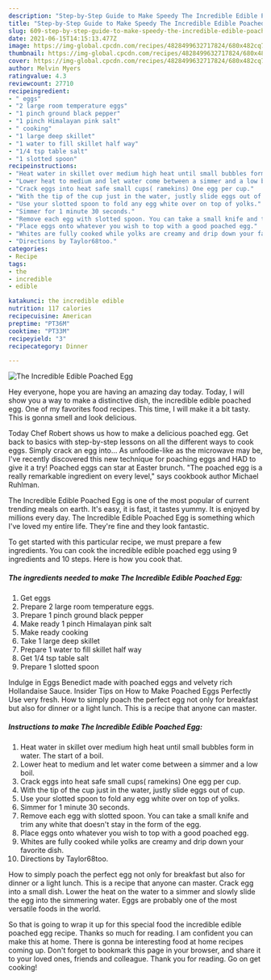 ```yaml
---
description: "Step-by-Step Guide to Make Speedy The Incredible Edible Poached Egg"
title: "Step-by-Step Guide to Make Speedy The Incredible Edible Poached Egg"
slug: 609-step-by-step-guide-to-make-speedy-the-incredible-edible-poached-egg
date: 2021-06-15T14:15:13.477Z
image: https://img-global.cpcdn.com/recipes/4828499632717824/680x482cq70/the-incredible-edible-poached-egg-recipe-main-photo.jpg
thumbnail: https://img-global.cpcdn.com/recipes/4828499632717824/680x482cq70/the-incredible-edible-poached-egg-recipe-main-photo.jpg
cover: https://img-global.cpcdn.com/recipes/4828499632717824/680x482cq70/the-incredible-edible-poached-egg-recipe-main-photo.jpg
author: Melvin Myers
ratingvalue: 4.3
reviewcount: 27710
recipeingredient:
- " eggs"
- "2 large room temperature eggs"
- "1 pinch ground black pepper"
- "1 pinch Himalayan pink salt"
- " cooking"
- "1 large deep skillet"
- "1 water to fill skillet half way"
- "1/4 tsp table salt"
- "1 slotted spoon"
recipeinstructions:
- "Heat water in skillet over medium high heat until small bubbles form in water. The start of a boil."
- "Lower heat to medium and let water come between a simmer and a low boil."
- "Crack eggs into heat safe small cups( ramekins) One egg per cup."
- "With the tip of the cup just in the water, justly slide eggs out of cup."
- "Use your slotted spoon to fold any egg white over on top of yolks."
- "Simmer for 1 minute 30 seconds."
- "Remove each egg with slotted spoon. You can take a small knife and trim any white that doesn&#39;t stay in the form of the egg."
- "Place eggs onto whatever you wish to top with a good poached egg."
- "Whites are fully cooked while yolks are creamy and drip down your favorite dish."
- "Directions by Taylor68too."
categories:
- Recipe
tags:
- the
- incredible
- edible

katakunci: the incredible edible 
nutrition: 117 calories
recipecuisine: American
preptime: "PT36M"
cooktime: "PT33M"
recipeyield: "3"
recipecategory: Dinner

---
```



![The Incredible Edible Poached Egg](https://img-global.cpcdn.com/recipes/4828499632717824/680x482cq70/the-incredible-edible-poached-egg-recipe-main-photo.jpg)

Hey everyone, hope you are having an amazing day today. Today, I will show you a way to make a distinctive dish, the incredible edible poached egg. One of my favorites food recipes. This time, I will make it a bit tasty. This is gonna smell and look delicious.

Today Chef Robert shows us how to make a delicious poached egg. Get back to basics with step-by-step lessons on all the different ways to cook eggs. Simply crack an egg into… As unfoodie-like as the microwave may be, I&#39;ve recently discovered this new technique for poaching eggs and HAD to give it a try! Poached eggs can star at Easter brunch. &#34;The poached egg is a really remarkable ingredient on every level,&#34; says cookbook author Michael Ruhlman.

The Incredible Edible Poached Egg is one of the most popular of current trending meals on earth. It's easy, it is fast, it tastes yummy. It is enjoyed by millions every day. The Incredible Edible Poached Egg is something which I've loved my entire life. They're fine and they look fantastic.


To get started with this particular recipe, we must prepare a few ingredients. You can cook the incredible edible poached egg using 9 ingredients and 10 steps. Here is how you cook that.

<!--inarticleads1-->

##### The ingredients needed to make The Incredible Edible Poached Egg:

1. Get  eggs
1. Prepare 2 large room temperature eggs.
1. Prepare 1 pinch ground black pepper
1. Make ready 1 pinch Himalayan pink salt
1. Make ready  cooking
1. Take 1 large deep skillet
1. Prepare 1 water to fill skillet half way
1. Get 1/4 tsp table salt
1. Prepare 1 slotted spoon


Indulge in Eggs Benedict made with poached eggs and velvety rich Hollandaise Sauce. Insider Tips on How to Make Poached Eggs Perfectly Use very fresh. How to simply poach the perfect egg not only for breakfast but also for dinner or a light lunch. This is a recipe that anyone can master. 

<!--inarticleads2-->

##### Instructions to make The Incredible Edible Poached Egg:

1. Heat water in skillet over medium high heat until small bubbles form in water. The start of a boil.
1. Lower heat to medium and let water come between a simmer and a low boil.
1. Crack eggs into heat safe small cups( ramekins) One egg per cup.
1. With the tip of the cup just in the water, justly slide eggs out of cup.
1. Use your slotted spoon to fold any egg white over on top of yolks.
1. Simmer for 1 minute 30 seconds.
1. Remove each egg with slotted spoon. You can take a small knife and trim any white that doesn&#39;t stay in the form of the egg.
1. Place eggs onto whatever you wish to top with a good poached egg.
1. Whites are fully cooked while yolks are creamy and drip down your favorite dish.
1. Directions by Taylor68too.


How to simply poach the perfect egg not only for breakfast but also for dinner or a light lunch. This is a recipe that anyone can master. Crack egg into a small dish. Lower the heat on the water to a simmer and slowly slide the egg into the simmering water. Eggs are probably one of the most versatile foods in the world. 

So that is going to wrap it up for this special food the incredible edible poached egg recipe. Thanks so much for reading. I am confident you can make this at home. There is gonna be interesting food at home recipes coming up. Don't forget to bookmark this page in your browser, and share it to your loved ones, friends and colleague. Thank you for reading. Go on get cooking!
